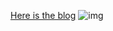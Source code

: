 [Here is the blog](http://blog.csdn.net/DuinoDu/article/details/48500231)
![img](http://fmn.rrimg.com/fmn063/xiaozhan/20140320/0740/p/m2w614hq85lt_xlarge_KioZ_3b8100000094125d.jpg)